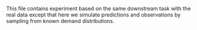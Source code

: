 This file contains experiment based on the same downstream task with the real data except that here we simulate predictions and observations by sampling from known demand distributions.


